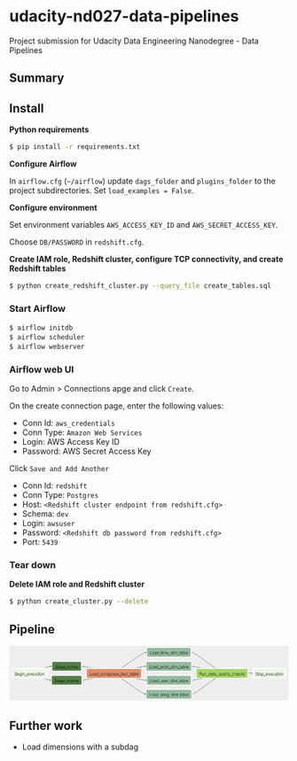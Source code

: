 # udacity-nd027-data-pipelines

Project submission for Udacity Data Engineering Nanodegree - Data Pipelines

## Summary

## Install

**Python requirements**

```bash
$ pip install -r requirements.txt
```

**Configure Airflow**

In `airflow.cfg` (`~/airflow`) update `dags_folder` and `plugins_folder` to the project subdirectories. Set `load_examples = False`.

**Configure environment**

Set environment variables `AWS_ACCESS_KEY_ID` and `AWS_SECRET_ACCESS_KEY`.

Choose `DB/PASSWORD` in `redshift.cfg`.

**Create IAM role, Redshift cluster, configure TCP connectivity, and create Redshift tables**
```bash
$ python create_redshift_cluster.py --query_file create_tables.sql
```

### Start Airflow

```bash
$ airflow initdb
$ airflow scheduler
$ airflow webserver
```

### Airflow web UI

Go to Admin > Connections apge and click `Create`.

On the create connection page, enter the following values:

* Conn Id: `aws_credentials`
* Conn Type: `Amazon Web Services`
* Login: AWS Access Key ID
* Password: AWS Secret Access Key

Click `Save and Add Another`

* Conn Id: `redshift`
* Conn Type: `Postgres`
* Host: `<Redshift cluster endpoint from redshift.cfg>`
* Schema: `dev`
* Login: `awsuser`
* Password: `<Redshift db password from redshift.cfg>`
* Port: `5439`

### Tear down

**Delete IAM role and Redshift cluster**

```bash
$ python create_cluster.py --delete
```

## Pipeline

![DAG graph](img/dag-graph.png)

## Further work

* Load dimensions with a subdag
